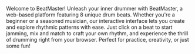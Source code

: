 Welcome to BeatMaster!
Unleash your inner drummer with BeatMaster, a web-based platform featuring 8 unique drum beats. Whether you're a beginner or a seasoned musician, our interactive interface lets you create and explore rhythmic patterns with ease. Just click on a beat to start jamming, mix and match to craft your own rhythm, and experience the thrill of drumming right from your browser. Perfect for practice, creativity, or just some fun!
